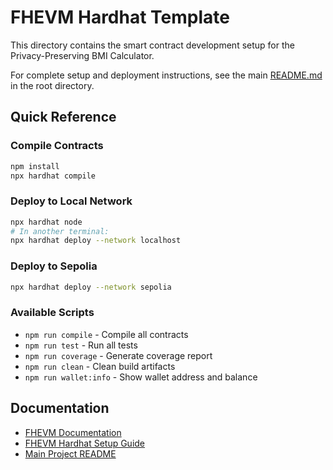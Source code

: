 # FHEVM Hardhat Template

This directory contains the smart contract development setup for the Privacy-Preserving BMI Calculator.

For complete setup and deployment instructions, see the main [README.md](../README.md) in the root directory.

## Quick Reference

### Compile Contracts

```bash
npm install
npx hardhat compile
```

### Deploy to Local Network

```bash
npx hardhat node
# In another terminal:
npx hardhat deploy --network localhost
```

### Deploy to Sepolia

```bash
npx hardhat deploy --network sepolia
```

### Available Scripts

- `npm run compile` - Compile all contracts
- `npm run test` - Run all tests
- `npm run coverage` - Generate coverage report
- `npm run clean` - Clean build artifacts
- `npm run wallet:info` - Show wallet address and balance

## Documentation

- [FHEVM Documentation](https://docs.zama.ai/fhevm)
- [FHEVM Hardhat Setup Guide](https://docs.zama.ai/protocol/solidity-guides/getting-started/setup)
- [Main Project README](../README.md)

